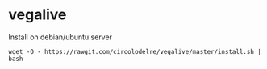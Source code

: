 # vegalive

Install on debian/ubuntu server


```base
wget -O - https://rawgit.com/circolodelre/vegalive/master/install.sh | bash
```
